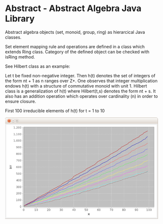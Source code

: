 # Abstract - Abstract Algebra Java Library

Abstract algebra objects (set, monoid, group, ring) as hierarcical Java classes. 

Set element mapping rule and operations are defined in a class which extends Ring class. Category of the defined object can be checked with isRing method.

See Hilbert class as an example:

Let t be fixed non-negative integer. Then h(t) denotes the set of integers of the form nt + 1 as n ranges over Z+. One observes that integer multiplication endows h(t) with a structure of commutative monoid with unit 1.
Hilbert class is a generalization of h(t) where Hilbert(t,s) denotes the form nt + s. It also has an addition operation which operates over cardinality (n) in order to ensure closure.

First 100 irreducible elements of h(t) for t = 1 to 10

![Alt text](https://github.com/dugannaz/Abstract/blob/master/screenshot.png "Screenshot")
